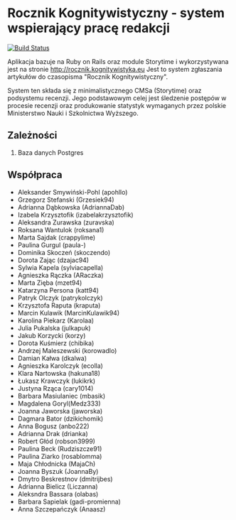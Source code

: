 # Rocznik Kognitywistyczny - system wspierający pracę redakcji

[![Build Status](https://travis-ci.org/apohllo/rocznik.svg?branch=master)](https://travis-ci.org/apohllo/rocznik)

Aplikacja bazuje na Ruby on Rails oraz module Storytime i wykorzystywana
jest na stronie http://rocznik.kognitywistyka.eu Jest to system zgłaszania
artykułów do czasopisma "Rocznik Kognitywistyczny".

System ten składa się z minimalistycznego CMSa (Storytime) oraz podsystemu
recenzji. Jego podstawowym celej jest śledzenie postępów w procesie recenzji
oraz produkowanie statystyk wymaganych przez polskie Ministerstwo Nauki i
Szkolnictwa Wyższego.

## Zależności

1. Baza danych Postgres

## Współpraca

* Aleksander Smywiński-Pohl (apohllo)
* Grzegorz Stefanski (Grzesiek94)
* Adrianna Dąbkowska (AdriannaDab)
* Izabela Krzysztofik (izabelakrzysztofik)
* Aleksandra Zurawska (zuravska)
* Roksana Wantulok (roksana1)
* Marta Sajdak (crappylime)
* Paulina Gurgul (paula-)
* Dominika Skoczeń (skoczendo)
* Dorota Zając (dzajac94)
* Sylwia Kapela (sylviacapella)
* Agnieszka Rączka (ARaczka)
* Marta Zięba (mzet94)
* Katarzyna Persona (katt94)
* Patryk Olczyk (patrykolczyk)
* Krzysztofa Raputa (kraputa)
* Marcin Kulawik (MarcinKulawik94)
* Karolina Piekarz (Karolaa)
* Julia Pukalska (julkapuk)
* Jakub Korzycki (korzy)
* Dorota Kuśmierz (chibika)
* Andrzej Maleszewski (korowadlo)
* Damian Kałwa (dkalwa)
* Agnieszka Karolczyk (ecolla)
* Klara Nartowska (hakuna18)
* Łukasz Krawczyk (lukikrk)
* Justyna Rząca (cary1014)
* Barbara Masiulaniec (mbasik)
* Magdalena Goryl(Medz333)
* Joanna Jaworska (jaworska)
* Dagmara Bator (dzikichomik)
* Anna Bogusz (anbo222)
* Adrianna Drak (drianka)
* Robert Głód (robson3999)
* Paulina Beck (Rudziszcze91)
* Paulina Ziarko (rosablomma)
* Maja Chłodnicka (MajaCh)
* Joanna Byszuk (JoannaBy)
* Dmytro Beskrestnov (dmitrijbes)
* Adrianna Bielicz (Liczanna)
* Aleksndra Bassara (olabas)
* Barbara Sapielak (gadi-promienna)
* Anna Szczepańczyk (Anaasz)
